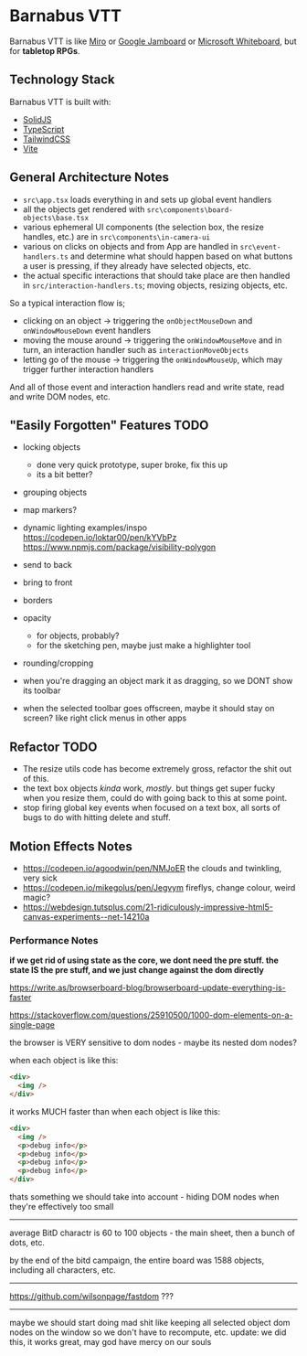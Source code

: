 # Barnabus VTT

Barnabus VTT is like [Miro](https://miro.com/app/dashboard/) or [Google Jamboard](https://jamboard.google.com/) or [Microsoft Whiteboard](https://www.microsoft.com/en-gb/microsoft-365/microsoft-whiteboard/digital-whiteboard-app), but for **tabletop RPGs**.

## Technology Stack

Barnabus VTT is built with:

- [SolidJS](https://www.solidjs.com/)
- [TypeScript](https://www.typescriptlang.org/)
- [TailwindCSS](https://tailwindcss.com/)
- [Vite](https://vitejs.dev/)

## General Architecture Notes

- `src\app.tsx` loads everything in and sets up global event handlers
- all the objects get rendered with `src\components\board-objects\base.tsx`
- various ephemeral UI components (the selection box, the resize handles, etc.) are in `src\components\in-camera-ui`
- various on clicks on objects and from App are handled in `src\event-handlers.ts` and determine what should happen based on what buttons a user is pressing, if they already have selected objects, etc.
- the actual specific interactions that should take place are then handled in `src/interaction-handlers.ts`; moving objects, resizing objects, etc.

So a typical interaction flow is;

- clicking on an object -> triggering the `onObjectMouseDown` and `onWindowMouseDown` event handlers
- moving the mouse around -> triggering the `onWindowMouseMove` and in turn, an interaction handler such as `interactionMoveObjects`
- letting go of the mouse -> triggering the `onWindowMouseUp`, which may trigger further interaction handlers

And all of those event and interaction handlers read and write state, read and write DOM nodes, etc.

## "Easily Forgotten" Features TODO

- locking objects
  - done very quick prototype, super broke, fix this up
  - its a bit better?
- grouping objects
- map markers?

- dynamic lighting examples/inspo
  https://codepen.io/loktar00/pen/kYVbPz
  https://www.npmjs.com/package/visibility-polygon

- send to back
- bring to front
- borders
- opacity
  - for objects, probably?
  - for the sketching pen, maybe just make a highlighter tool
- rounding/cropping

- when you're dragging an object mark it as dragging, so we DONT show its toolbar

- when the selected toolbar goes offscreen, maybe it should stay on screen? like right click menus in other apps

## Refactor TODO

- The resize utils code has become extremely gross, refactor the shit out of this.
- the text box objects _kinda_ work, _mostly_. but things get super fucky when you resize them, could do with going back to this at some point.
- stop firing global key events when focused on a text box, all sorts of bugs to do with hitting delete and stuff.

## Motion Effects Notes

- https://codepen.io/agoodwin/pen/NMJoER
  the clouds and twinkling, very sick
- https://codepen.io/mikegolus/pen/Jegvym
  fireflys, change colour, weird magic?
- https://webdesign.tutsplus.com/21-ridiculously-impressive-html5-canvas-experiments--net-14210a

### Performance Notes

**if we get rid of using state as the core, we dont need the pre stuff. the state IS the pre stuff, and we just change against the dom directly**

https://write.as/browserboard-blog/browserboard-update-everything-is-faster

https://stackoverflow.com/questions/25910500/1000-dom-elements-on-a-single-page

the browser is VERY sensitive to dom nodes - maybe its nested dom nodes?

when each object is like this:

```html
<div>
  <img />
</div>
```

it works MUCH faster than when each object is like this:

```html
<div>
  <img />
  <p>debug info</p>
  <p>debug info</p>
  <p>debug info</p>
  <p>debug info</p>
</div>
```

thats something we should take into account - hiding DOM nodes when
they're effectively too small

---

average BitD charactr is 60 to 100 objects - the main sheet, then a bunch of dots, etc.

by the end of the bitd campaign, the entire board was 1588 objects, including all characters, etc.

---

https://github.com/wilsonpage/fastdom ???

---

maybe we should start doing mad shit like keeping all selected object dom nodes on the window so we don't have to recompute, etc.
update: we did this, it works great, may god have mercy on our souls
